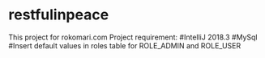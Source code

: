 # restfulinpeace
This project for rokomari.com
Project requirement:
#IntelliJ 2018.3
#MySql
#Insert default values in roles table for ROLE_ADMIN and ROLE_USER
